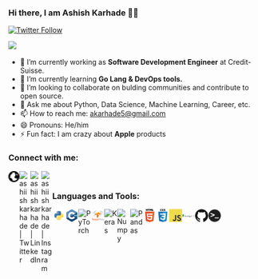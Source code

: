 <!--
**AshiishKarhade/AshiishKarhade** is a ✨ _special_ ✨ repository because its `README.md` (this file) appears on your GitHub profile.
Here are some ideas to get you started:
-->

### Hi there, I am Ashish Karhade 👋👋
[![Twitter Follow](https://img.shields.io/twitter/follow/ashiishkarhade?color=1DA1F2&logo=twitter&style=for-the-badge)](https://twitter.com/intent/follow?original_referer=https%3A%2F%2Fgithub.com%2Fashiishkarhade&screen_name=ashiishkarhade)

![](https://komarev.com/ghpvc/?username=AshiishKarhade&color=green)

- 🔭 I’m currently working as **Software Development Engineer** at Credit-Suisse.
- 🌱 I’m currently learning **Go Lang & DevOps tools.**
- 👯 I’m looking to collaborate on bulding communities and contribute to open source.
- 💬 Ask me about Python, Data Science, Machine Learning, Career, etc.
- 📫 How to reach me: [akarhade5@gmail.com](mailto:akarhade5@gmail.com)
- 😄 Pronouns: He/him
- ⚡ Fun fact: I am crazy about **Apple** products


<!--
### Spotify Playing 🎧
[<img src="https://now-playing-codestackr.vercel.app/api/spotify-playing" alt="codeSTACKr Spotify Playing" width="350" />](https://open.spotify.com/user/swyqyimdc12jajde4vpwd2x1b)
-->

### Connect with me:

[<img align="left" alt="ashiishkarhade.herokuapp.com" width="22px" src="https://raw.githubusercontent.com/iconic/open-iconic/master/svg/globe.svg" />][website]
[<img align="left" alt="ashiishkarhade | Twitter" width="22px" src="https://cdn.jsdelivr.net/npm/simple-icons@v3/icons/twitter.svg" />][twitter]
[<img align="left" alt="ashiishkarhade | LinkedIn" width="22px" src="https://cdn.jsdelivr.net/npm/simple-icons@v3/icons/linkedin.svg" />][linkedin]
[<img align="left" alt="ashiishkarhade | Instagram" width="22px" src="https://cdn.jsdelivr.net/npm/simple-icons@v3/icons/instagram.svg" />][instagram]

<br />

### Languages and Tools:

<img align="left" alt="Python" width="26px" src="https://raw.githubusercontent.com/github/explore/80688e429a7d4ef2fca1e82350fe8e3517d3494d/topics/python/python.png" />
<img align="left" alt="C++" width="26px" src="https://raw.githubusercontent.com/github/explore/80688e429a7d4ef2fca1e82350fe8e3517d3494d/topics/cpp/cpp.png" />
<img align="left" alt="PyTorch" width="26px" src="https://avatars0.githubusercontent.com/u/21003710?s=200&v=4" />
<img align="left" alt="Tensorflow" width="26px" src="https://raw.githubusercontent.com/github/explore/80688e429a7d4ef2fca1e82350fe8e3517d3494d/topics/tensorflow/tensorflow.png" />
<img align="left" alt="Keras" width="26px" src="https://avatars2.githubusercontent.com/u/34455048?s=200&v=4"/>
<img align="left" alt="Numpy" width="26px" src="https://avatars3.githubusercontent.com/u/288276?s=200&v=4" />
<img align="left" alt="Pandas" width="26px" src="https://avatars1.githubusercontent.com/u/21206976?s=200&v=4" />
<img align="left" alt="HTML5" width="26px" src="https://raw.githubusercontent.com/github/explore/80688e429a7d4ef2fca1e82350fe8e3517d3494d/topics/html/html.png" />
<img align="left" alt="CSS3" width="26px" src="https://raw.githubusercontent.com/github/explore/80688e429a7d4ef2fca1e82350fe8e3517d3494d/topics/css/css.png" />
<img align="left" alt="JavaScript" width="26px" src="https://raw.githubusercontent.com/github/explore/80688e429a7d4ef2fca1e82350fe8e3517d3494d/topics/javascript/javascript.png" />
<img align="left" alt="MongoDB" width="26px" src="https://raw.githubusercontent.com/github/explore/80688e429a7d4ef2fca1e82350fe8e3517d3494d/topics/mongodb/mongodb.png" />
<img align="left" alt="GitHub" width="26px" src="https://raw.githubusercontent.com/github/explore/78df643247d429f6cc873026c0622819ad797942/topics/github/github.png" />
<img align="left" alt="Terminal" width="26px" src="https://raw.githubusercontent.com/github/explore/80688e429a7d4ef2fca1e82350fe8e3517d3494d/topics/terminal/terminal.png" />
<br />

<!--
<details>
  <summary>:zap: Github Stats</summary>
  <img align="left" alt="codeSTACKr's Github Stats" src="https://vercel.com/ashiishkarhade/github-readme-stats/api?username=AshiishKarhade&show_icons=true&hide_border=true" />
</details>
-->

[website]: https://ashiishkarhade.herokuapp.com
[twitter]: https://twitter.com/ashiishkarhade
[youtube]: https://youtube.com/ashiishkarhade
[instagram]: https://instagram.com/ashiishkarhade
[linkedin]: https://linkedin.com/in/ashiishkarhade

